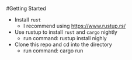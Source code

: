 #Getting Started
- Install `rust`
  - I recommend using https://www.rustup.rs/
- Use rustup to install `rust` and `cargo` nightly
  - run command: rustup install nighly
- Clone this repo and cd into the directory
  - run command: cargo run
